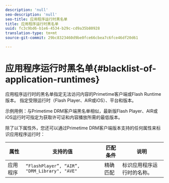 ```yaml
---
description: 'null'
seo-description: 'null'
seo-title: 应用程序运行时黑名单
title: 应用程序运行时黑名单
uuid: fc3c9bd6-b1e6-4534-b29c-cd9a35b80928
translation-type: tm+mt
source-git-commit: 29bc8323460d9be0fce66cbea7c6fce46df20d61

---
```



# 应用程序运行时黑名单{#blacklist-of-application-runtimes}

应用程序运行时的黑名单指定无法访问内容的Primetime客户端或Flash Runtime版本。 指定受限运行时（Flash Player、AIR或iOS）、平台和版本。

示例用例：与Primetime DRM客户端黑名单相似，最新版Flash Player、AIR或iOS运行时可指定为获取许可证和内容播放所需的最低版本。

除了以下属性外，您还可以通过Primetime DRM客户端版本支持的任何属性来标识应用程序运行时：

| **属性** | **支持的值** | **匹配条件** | **说明** |
|---|---|---|---|
| 应用程序 | `“FlashPlayer”, “AIR”, "DRM_Library", "AVE"` | 精确匹配 | 标识应用程序运行时的名称。 |


